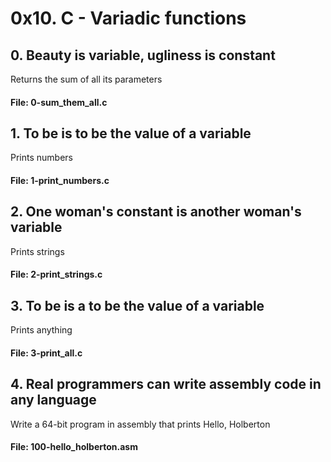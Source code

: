 # 0x10. C - Variadic functions

## 0. Beauty is variable, ugliness is constant
Returns the sum of all its parameters
#### File: 0-sum_them_all.c

## 1. To be is to be the value of a variable
Prints numbers
#### File: 1-print_numbers.c

## 2. One woman's constant is another woman's variable
Prints strings
#### File: 2-print_strings.c

## 3. To be is a to be the value of a variable
Prints anything
#### File: 3-print_all.c

## 4. Real programmers can write assembly code in any language
Write a 64-bit program in assembly that prints Hello, Holberton
#### File: 100-hello_holberton.asm
